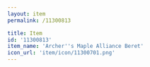 ```yaml
---
layout: item
permalink: /11300813

title: Item
id: '11300813'
item_name: 'Archer''s Maple Alliance Beret'
icon_url: 'item/icon/11300701.png'
---
```

